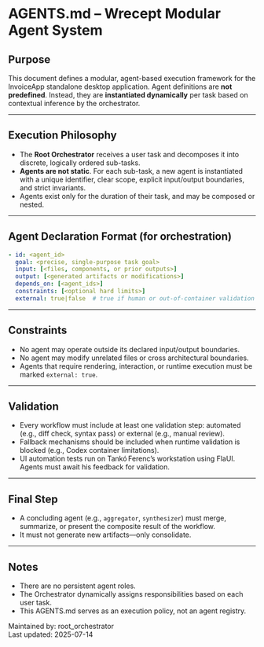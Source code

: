 # AGENTS.md – Wrecept Modular Agent System

## Purpose
This document defines a modular, agent-based execution framework for the InvoiceApp standalone desktop application. Agent definitions are **not predefined**. Instead, they are **instantiated dynamically** per task based on contextual inference by the orchestrator.

---

## Execution Philosophy
- The **Root Orchestrator** receives a user task and decomposes it into discrete, logically ordered sub-tasks.
- **Agents are not static**. For each sub-task, a new agent is instantiated with a unique identifier, clear scope, explicit input/output boundaries, and strict invariants.
- Agents exist only for the duration of their task, and may be composed or nested.

---

## Agent Declaration Format (for orchestration)
```yaml
- id: <agent_id>
  goal: <precise, single-purpose task goal>
  input: [<files, components, or prior outputs>]
  output: [<generated artifacts or modifications>]
  depends_on: [<agent_ids>]
  constraints: [<optional hard limits>]
  external: true|false  # true if human or out-of-container validation required
```

---

## Constraints
- No agent may operate outside its declared input/output boundaries.
- No agent may modify unrelated files or cross architectural boundaries.
- Agents that require rendering, interaction, or runtime execution must be marked `external: true`.

---

## Validation
- Every workflow must include at least one validation step: automated (e.g., diff check, syntax pass) or external (e.g., manual review).
- Fallback mechanisms should be included when runtime validation is blocked (e.g., Codex container limitations).
- UI automation tests run on Tankó Ferenc’s workstation using FlaUI. Agents must await his feedback for validation.

---

## Final Step
- A concluding agent (e.g., `aggregator`, `synthesizer`) must merge, summarize, or present the composite result of the workflow.
- It must not generate new artifacts—only consolidate.

---

## Notes
- There are no persistent agent roles.
- The Orchestrator dynamically assigns responsibilities based on each user task.
- This AGENTS.md serves as an execution policy, not an agent registry.

Maintained by: root_orchestrator  
Last updated: 2025-07-14
